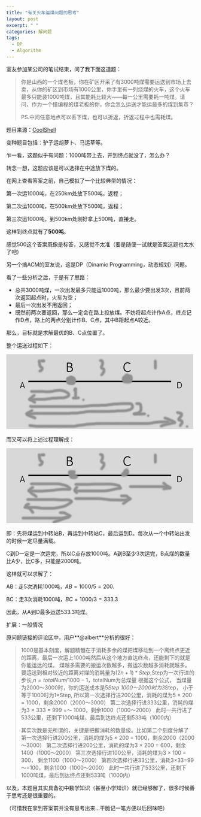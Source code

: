 ```yaml
---
title: "有关火车运煤问题的思考"
layout: post
excerpt: " "
categories: 解问题
tags:
  - DP
  - Algorithm
---
```


室友参加某公司的笔试结束，问了我下面这道题：

> 你是山西的一个煤老板，你在矿区开采了有3000吨煤需要运送到市场上去卖，从你的矿区到市场有1000公里，你手里有一列烧煤的火车，这个火车最多只能装1000吨煤，且其能耗比较大——每一公里需要耗一吨煤。请问，作为一个懂编程的煤老板的你，你会怎么运送才能运最多的煤到集市？
>
> PS.中间任意地点可以丢下煤，也可以折返，折返过程中也需耗煤。

题目来源：[CoolShell](https://coolshell.cn/articles/4429.html/)

变种题目包括：驴子运胡萝卜、马运草等。

乍一看，这题似乎有问题：1000吨带上去，开到终点就没了，怎么办？

转念一想，这题应该是可以选择在中途放下煤的。

在网上查看答案之前，自己模拟了一个比较典型的情况：

第一次运1000吨，在250km处放下500吨，返程；

第二次运1000吨，在500km处放下500吨，返程；

第三次运1000吨，到500km处刚好拿上500吨，直接走。

这样到终点就有了**500吨**。

感觉500这个答案既像是标答，又感觉不太准（要是随便一试就是答案这题也太水了吧）

另一个搞ACM的室友说，这是DP（Dinamic Programming，动态规划）问题。

看了一些分析之后，于是有了思路：

* 总共3000吨煤，一次出发最多只能运1000吨，那么最少要出发3次，且前两次返回起点时，火车为空；
* 最后一次出发不用返回；
* 既然前两次要返回，那么一定会在路上投放煤。不妨将起点计作A点，终点记作D点，路上的两点分别计作B、C点，其中B距起点A较近。

那么，目标就是求解最优的B、C点位置了。

整个运送过程如下：

![](https://github.com/HusterHope/blogimage/raw/master/train1)

而又可以将上述过程理解成：

![](https://github.com/HusterHope/blogimage/raw/master/train2.jpg)

即：先将煤运到中转站B，再运到中转站C，最后运到D。每次从一个中转站出发的时候一定尽量满载。

C到D一定是一次运完，所以C点存放1000吨。A到B至少3次运完，B点煤的数量比A少，比C多，只能是2000吨。

这样就可以求解了：

AB：走5次消耗1000吨，$AB=1000/5=200$.

BC：走3次消耗1000吨，$BC = 1000/3 = 333.3$

因此，从A到D最多运送533.3吨煤。

扩展：一般情况

原问题链接的评论区中，用户**@albert**分析的很好：

>1000是基本刻度，解题精髓在于消耗多余的煤把煤移动到一个离终点更近的距离，最后一次运上1000吨然后从这个地方直达终点，还能剩下的就是你能运达的煤。
>煤越多需要的搬运次数越多，搬运次数越多消耗就越多。
>要运送到相对较近的距离对煤的消耗量为$(2n + 1)*Step$,Step为一次行进的步长,$n=totalNum / 1000-1$，totalNum为总煤量
>根据这个公式，
>当煤量为2000～3000时，你的运送成本是5*Step
>1000～2000时为3*Step，
>小于等于1000时为1*Step,
>所以第一次选择行进200公里，消耗的煤为5 × 200 = 1000，剩余2000（2000～3000）
>第二次选择行进333公里，消耗的煤为3 × 333 = 999 =～ 1000，剩余1000（1000～2000）
>此时一共行进了533公里，还剩下1000吨煤，最后到达终点还剩533吨（1000内）
>
>其实次数是无所谓的，关键是把握消耗的数量级。比如第二个刻度分解了
>第一次选择行进200公里，消耗的煤为5 × 200 = 1000，剩余2000（2000～3000）
>第二次选择行进200公里，消耗的煤为3 × 200 = 600，剩余1400（1000～2000）
>第三次选择行进100公里，消耗的煤为3 × 100 = 300， 剩余1100（1000～2000）
>第四次选择行进33公里，消耗3×33=99～=100，剩余1000（1000～2000）
>此时一共行进了533公里，还剩下1000吨煤，最后到达终点还剩533吨（1000内）

以及，本题目其实具备初中数学知识（甚至小学知识）就已经够解了，很多时候善于思考还是很重要的。

（可惜我在拿到答案前并没有思考出来...干脆记一笔方便以后回味吧）